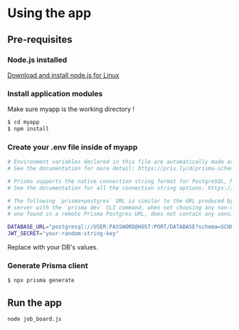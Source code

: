 # Using the app

## Pre-requisites

### Node.js installed

[Download and install node.js for Linux](https://nodejs.org/en/download)

### Install application modules

Make sure myapp is the working directory !

```bash
$ cd myapp
$ npm install
```

### Create your .env file inside of myapp

```bash
# Environment variables declared in this file are automatically made available to Prisma.
# See the documentation for more detail: https://pris.ly/d/prisma-schema#accessing-environment-variables-from-the-schema

# Prisma supports the native connection string format for PostgreSQL, MySQL, SQLite, SQL Server, MongoDB and CockroachDB.
# See the documentation for all the connection string options: https://pris.ly/d/connection-strings

# The following `prisma+postgres` URL is similar to the URL produced by running a local Prisma Postgres 
# server with the `prisma dev` CLI command, when not choosing any non-default ports or settings. The API key, unlike the 
# one found in a remote Prisma Postgres URL, does not contain any sensitive information.

DATABASE_URL="postgresql://USER:PASSWORD@HOST:PORT/DATABASE?schema=SCHEMA"
JWT_SECRET="your-random-string-key"
```

Replace with your DB's values.

### Generate Prisma client

```bash
$ npx prisma generate
```

## Run the app

```bash
node job_board.js
```
